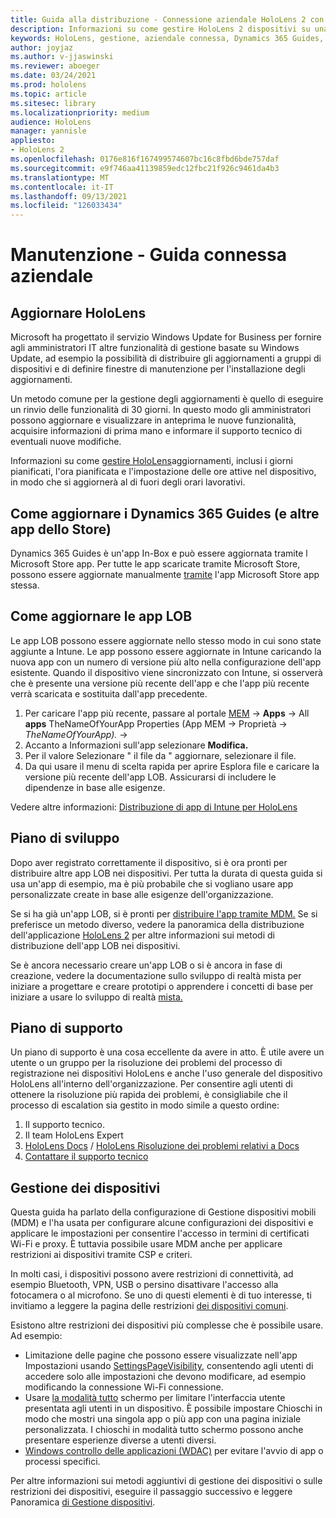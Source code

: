 ```yaml
---
title: Guida alla distribuzione - Connessione aziendale HoloLens 2 con Dynamics 365 Guides - Manutenzione
description: Informazioni su come gestire HoloLens 2 dispositivi su una rete connessa aziendale con Dynamics 365 Guides.
keywords: HoloLens, gestione, aziendale connessa, Dynamics 365 Guides, AAD, Azure AD, MDM, gestione dei dispositivi mobili
author: joyjaz
ms.author: v-jjaswinski
ms.reviewer: aboeger
ms.date: 03/24/2021
ms.prod: hololens
ms.topic: article
ms.sitesec: library
ms.localizationpriority: medium
audience: HoloLens
manager: yannisle
appliesto:
- HoloLens 2
ms.openlocfilehash: 0176e816f167499574607bc16c8fbd6bde757daf
ms.sourcegitcommit: e9f746aa41139859edc12fbc21f926c9461da4b3
ms.translationtype: MT
ms.contentlocale: it-IT
ms.lasthandoff: 09/13/2021
ms.locfileid: "126033434"
---
```

# <a name="maintain---corporate-connected-guide"></a>Manutenzione - Guida connessa aziendale

## <a name="update-hololens"></a>Aggiornare HoloLens

Microsoft ha progettato il servizio Windows Update for Business per fornire agli amministratori IT altre funzionalità di gestione basate su Windows Update, ad esempio la possibilità di distribuire gli aggiornamenti a gruppi di dispositivi e di definire finestre di manutenzione per l'installazione degli aggiornamenti.

Un metodo comune per la gestione degli aggiornamenti è quello di eseguire un rinvio delle funzionalità di 30 giorni. In questo modo gli amministratori possono aggiornare e visualizzare in anteprima le nuove funzionalità, acquisire informazioni di prima mano e informare il supporto tecnico di eventuali nuove modifiche.

Informazioni su come [gestire HoloLens](/hololens/hololens-updates)aggiornamenti, inclusi i giorni pianificati, l'ora pianificata e l'impostazione delle ore attive nel dispositivo, in modo che si aggiornerà al di fuori degli orari lavorativi.

## <a name="how-to-update-dynamics-365-guides-and-other-store-apps"></a>Come aggiornare i Dynamics 365 Guides (e altre app dello Store)

Dynamics 365 Guides è un'app In-Box e può essere aggiornata tramite l Microsoft Store app. Per tutte le app scaricate tramite Microsoft Store, possono essere aggiornate manualmente [tramite](/hololens/holographic-store-apps#update-apps) l'app Microsoft Store app stessa.

## <a name="how-to-update-lob-apps"></a>Come aggiornare le app LOB

Le app LOB possono essere aggiornate nello stesso modo in cui sono state aggiunte a Intune. Le app possono essere aggiornate in Intune caricando la nuova app con un numero di versione più alto nella configurazione dell'app esistente. Quando il dispositivo viene sincronizzato con Intune, si osserverà che è presente una versione più recente dell'app e che l'app più recente verrà scaricata e sostituita dall'app precedente.

1. Per caricare l'app più recente, passare al portale [MEM](https://endpoint.microsoft.com/#home)  ->  **Apps** -> All **apps** TheNameOfYourApp Properties (App MEM -> Proprietà  ->  *TheNameOfYourApp).*  ->  
2. Accanto a Informazioni sull'app selezionare **Modifica.**
3. Per il valore Selezionare &quot; il file da &quot; aggiornare, selezionare il file.
4. Da qui usare il menu di scelta rapida per aprire Esplora file e caricare la versione più recente dell'app LOB. Assicurarsi di includere le dipendenze in base alle esigenze.

Vedere altre informazioni: [Distribuzione di app di Intune per HoloLens](/hololens/app-deploy-intune)

## <a name="development-plan"></a>Piano di sviluppo

Dopo aver registrato correttamente il dispositivo, si è ora pronti per distribuire altre app LOB nei dispositivi. Per tutta la durata di questa guida si usa un'app di esempio, ma è più probabile che si vogliano usare app personalizzate create in base alle esigenze dell'organizzazione.

Se si ha già un'app LOB, si è pronti per [distribuire l'app tramite MDM.](/hololens/app-deploy-intune) Se si preferisce un metodo diverso, vedere la panoramica della distribuzione dell'applicazione [HoloLens 2](/hololens/app-deploy-overview) per altre informazioni sui metodi di distribuzione dell'app LOB nei dispositivi.

Se è ancora necessario creare un'app LOB o si è ancora in fase di [](/windows/mixed-reality/design/design) creazione, vedere la documentazione sullo sviluppo di realtà mista per iniziare a progettare e creare prototipi o apprendere i concetti di base per iniziare a usare lo sviluppo di realtà [mista.](/windows/mixed-reality/discover/get-started-with-mr)

## <a name="support-plan"></a>Piano di supporto

Un piano di supporto è una cosa eccellente da avere in atto. È utile avere un utente o un gruppo per la risoluzione dei problemi del processo di registrazione nei dispositivi HoloLens e anche l'uso generale del dispositivo HoloLens all'interno dell'organizzazione. Per consentire agli utenti di ottenere la risoluzione più rapida dei problemi, è consigliabile che il processo di escalation sia gestito in modo simile a questo ordine:

1. Il supporto tecnico.
2. Il team HoloLens Expert
3. [HoloLens Docs](/hololens/)  /  [HoloLens Risoluzione dei problemi relativi a Docs](/hololens/hololens-troubleshooting)
4. [Contattare il supporto tecnico](https://support.serviceshub.microsoft.com/supportforbusiness/create?sapId=e9391227-fa6d-927b-0fff-f96288631b8f)

## <a name="device-management"></a>Gestione dei dispositivi

Questa guida ha parlato della configurazione di Gestione dispositivi mobili (MDM) e l'ha usata per configurare alcune configurazioni dei dispositivi e applicare le impostazioni per consentire l'accesso in termini di certificati Wi-Fi e proxy. È tuttavia possibile usare MDM anche per applicare restrizioni ai dispositivi tramite CSP e criteri.

In molti casi, i dispositivi possono avere restrizioni di connettività, ad esempio Bluetooth, VPN, USB o persino disattivare l'accesso alla fotocamera o al microfono. Se uno di questi elementi è di tuo interesse, ti invitiamo a leggere la pagina delle restrizioni [dei dispositivi comuni](/hololens/hololens-common-device-restrictions).

Esistono altre restrizioni dei dispositivi più complesse che è possibile usare. Ad esempio:

- Limitazione delle pagine che possono essere visualizzate nell'app Impostazioni usando [SettingsPageVisibility](/hololens/settings-uri-list), consentendo agli utenti di accedere solo alle impostazioni che devono modificare, ad esempio modificando la connessione Wi-Fi connessione.
- Usare [la modalità tutto](/hololens/hololens-kiosk) schermo per limitare l'interfaccia utente presentata agli utenti in un dispositivo. È possibile impostare Chioschi in modo che mostri una singola app o più app con una pagina iniziale personalizzata. I chioschi in modalità tutto schermo possono anche presentare esperienze diverse a utenti diversi.
- [Windows controllo delle applicazioni (WDAC)](/hololens/windows-defender-application-control-wdac) per evitare l'avvio di app o processi specifici.

Per altre informazioni sui metodi aggiuntivi di gestione dei dispositivi o sulle restrizioni dei dispositivi, eseguire il passaggio successivo e leggere Panoramica [di Gestione dispositivi](/hololens/hololens-csp-policy-overview).





